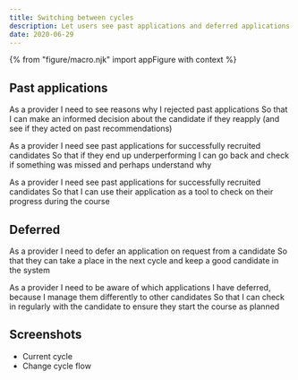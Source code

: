 ```yaml
---
title: Switching between cycles
description: Let users see past applications and deferred applications in the next cycle
date: 2020-06-29
---
```


{% from "figure/macro.njk" import appFigure with context %}

## Past applications

As a provider
I need to see reasons why I rejected past applications
So that I can make an informed decision about the candidate if they reapply (and see if they acted on past recommendations)

As a provider
I need see past applications for successfully recruited candidates
So that if they end up underperforming I can go back and check if something was missed and perhaps understand why

As a provider
I need see past applications for successfully recruited candidates
So that I can use their application as a tool to check on their progress during the course

## Deferred

As a provider
I need to defer an application on request from a candidate
So that they can take a place in the next cycle and keep a good candidate in the system

As a provider
I need to be aware of which applications I have deferred, because I manage them differently to other candidates
So that I can check in regularly with the candidate to ensure they start the course as planned

## Screenshots

- Current cycle
- Change cycle flow

